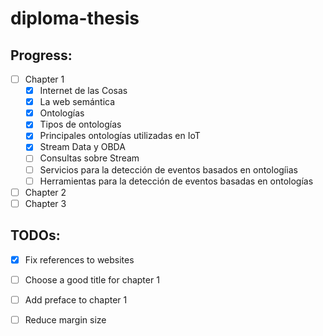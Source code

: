 # diploma-thesis

## Progress:
- [ ] Chapter 1
	- [x] Internet de las Cosas
	- [x] La web semántica
	- [x] Ontologías
	- [x] Tipos de ontologías
	- [x] Principales ontologías utilizadas en IoT
	- [x] Stream Data y OBDA
	- [ ] Consultas sobre Stream
	- [ ] Servicios para la detección de eventos basados en ontologíias
	- [ ] Herramientas para la detección de eventos basadas en ontologías
- [ ] Chapter 2
- [ ] Chapter 3

## TODOs:
- [x] Fix references to websites
- [ ] Choose a good title for chapter 1
- [ ] Add preface to chapter 1
- [ ] Reduce margin size

